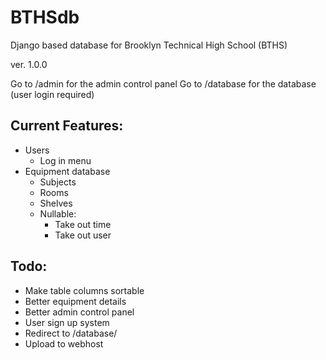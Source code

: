 # BTHSdb
Django based database for Brooklyn Technical High School (BTHS)

ver. 1.0.0

Go to /admin for the admin control panel
Go to /database for the database (user login required)

Current Features:
-----------------
* Users
  - Log in menu
* Equipment database
  - Subjects
  - Rooms
  - Shelves
  - Nullable: 
    - Take out time
    - Take out user


Todo:
-----------------
* Make table columns sortable
* Better equipment details 
* Better admin control panel
* User sign up system
* Redirect to /database/
* Upload to webhost
